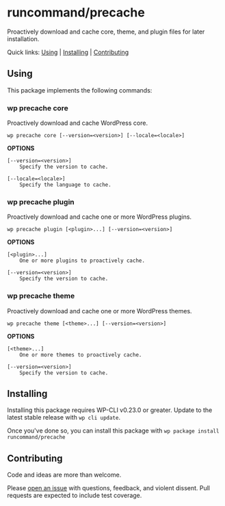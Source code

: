 runcommand/precache
===================

Proactively download and cache core, theme, and plugin files for later installation.


Quick links: [Using](#using) | [Installing](#installing) | [Contributing](#contributing)

## Using

This package implements the following commands:

### wp precache core

Proactively download and cache WordPress core.

~~~
wp precache core [--version=<version>] [--locale=<locale>]
~~~

**OPTIONS**

	[--version=<version>]
		Specify the version to cache.

	[--locale=<locale>]
		Specify the language to cache.



### wp precache plugin

Proactively download and cache one or more WordPress plugins.

~~~
wp precache plugin [<plugin>...] [--version=<version>]
~~~

**OPTIONS**

	[<plugin>...]
		One or more plugins to proactively cache.

	[--version=<version>]
		Specify the version to cache.



### wp precache theme

Proactively download and cache one or more WordPress themes.

~~~
wp precache theme [<theme>...] [--version=<version>]
~~~

**OPTIONS**

	[<theme>...]
		One or more themes to proactively cache.

	[--version=<version>]
		Specify the version to cache.



## Installing

Installing this package requires WP-CLI v0.23.0 or greater. Update to the latest stable release with `wp cli update`.

Once you've done so, you can install this package with `wp package install runcommand/precache`

## Contributing

Code and ideas are more than welcome.

Please [open an issue](https://github.com/runcommand/precache/issues) with questions, feedback, and violent dissent. Pull requests are expected to include test coverage.
